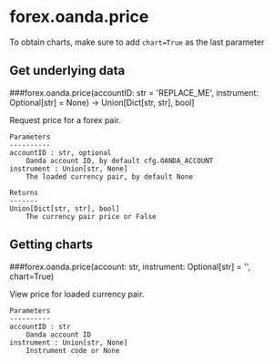 # forex.oanda.price

To obtain charts, make sure to add `chart=True` as the last parameter

## Get underlying data 
###forex.oanda.price(accountID: str = 'REPLACE_ME', instrument: Optional[str] = None) -> Union[Dict[str, str], bool]

Request price for a forex pair.

    Parameters
    ----------
    accountID : str, optional
        Oanda account ID, by default cfg.OANDA_ACCOUNT
    instrument : Union[str, None]
        The loaded currency pair, by default None

    Returns
    -------
    Union[Dict[str, str], bool]
        The currency pair price or False

## Getting charts 
###forex.oanda.price(account: str, instrument: Optional[str] = '', chart=True)

View price for loaded currency pair.

    Parameters
    ----------
    accountID : str
        Oanda account ID
    instrument : Union[str, None]
        Instrument code or None
